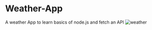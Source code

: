 # Weather-App
A weather App to learn basics of node.js and fetch an API
![weather](https://user-images.githubusercontent.com/52136515/131116725-14103e9e-d357-4bed-8378-ed9f7e5f0bca.png)

